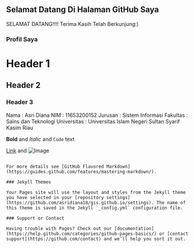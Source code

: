 ## Selamat Datang Di Halaman GitHub Saya

SELAMAT DATANG!!!!
Terima Kasih Telah Berkunjung:)

### Profil Saya

# Header 1
## Header 2
### Header 3

Nama        : Asri Diana
NIM         : 11653200152
Jurusan     : Sistem Informasi
Fakultas    : Sains dan Teknologi
Universitas : Universitas Islam Negeri Sultan Syarif Kasim Riau


**Bold** and _Italic_ and `Code` text

[Link](url) and ![Image](src)
```

For more details see [GitHub Flavored Markdown](https://guides.github.com/features/mastering-markdown/).

### Jekyll Themes

Your Pages site will use the layout and styles from the Jekyll theme you have selected in your [repository settings](https://github.com/asridiana18/gis.github.io/settings). The name of this theme is saved in the Jekyll `_config.yml` configuration file.

### Support or Contact

Having trouble with Pages? Check out our [documentation](https://help.github.com/categories/github-pages-basics/) or [contact support](https://github.com/contact) and we’ll help you sort it out.
